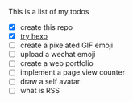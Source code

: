 This is a list of my todos

- [x] create this repo
- [x] [try hexo](http://www.jianshu.com/p/9a6dc76d4ae6)
- [ ] create a pixelated GIF emoji
- [ ] upload a wechat emoji
- [ ] create a web portfolio
- [ ] implement a page view counter
- [ ] draw a self avatar
- [ ] what is RSS
